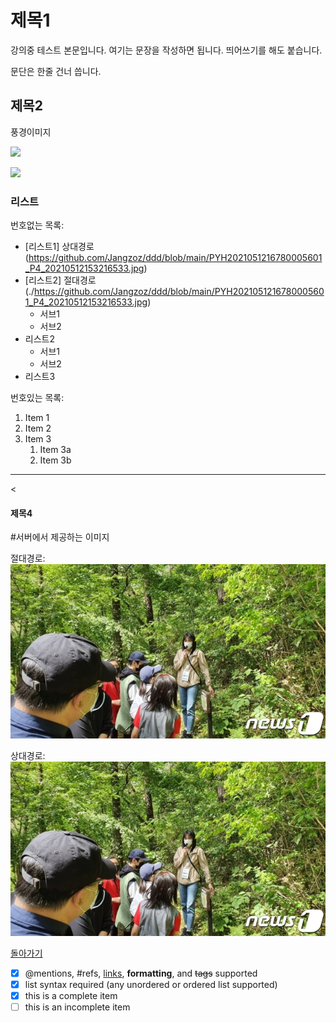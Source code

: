 # 제목1

강의중 테스트 본문입니다. 여기는 문장을 작성하면 됩니다.
띄어쓰기를 해도 붙습니다.

문단은 한줄 건너 씁니다.

## 제목2

풍경이미지

![](https://imgnews.pstatic.net/image/001/2021/05/12/PYH2021051216780005601_P4_20210512153216533.jpg?type=w647)



<img
src="https://imgnews.pstatic.net/image/001/2021/05/12/PYH2021051216780005601_P4_20210512153216533.jpg?type=w647"
width="60%">

### 리스트

번호없는 목록:
 - [리스트1] 상대경로(https://github.com/Jangzoz/ddd/blob/main/PYH2021051216780005601_P4_20210512153216533.jpg)
 - [리스트2] 절대경로(./https://github.com/Jangzoz/ddd/blob/main/PYH2021051216780005601_P4_20210512153216533.jpg)
     - 서브1
     - 서브2
 - 리스트2
     - 서브1
     - 서브2
 - 리스트3

번호있는 목록:
1. Item 1
1. Item 2
1. Item 3
   1. Item 3a
   1. Item 3b

---
<

#### 제목4

#서버에서 제공하는 이미지

절대경로:
![](https://github.com/Jangzoz/ddd/blob/main/0005346488_001_20210512150706293.jpg)

상대경로:
![](0005346488_001_20210512150706293.jpg)

[돌아가기](README.md)

- [x] @mentions, #refs, [links](), **formatting**, and <del>tags</del> supported
- [x] list syntax required (any unordered or ordered list supported)
- [x] this is a complete item
- [ ] this is an incomplete item
